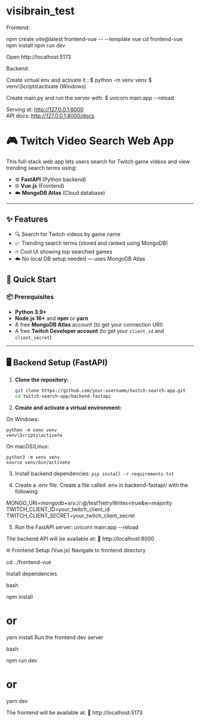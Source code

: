 # visibrain_test

Frontend:

npm create vite@latest frontend-vue -- --template vue
cd frontend-vue
npm install
npm run dev

Open http://localhost:5173



Backend:

Create virtual env and activate it :
$ python -m venv venv
$ venv\Scripts\activate (Windows)


Create main.py and run the server with:
$ uvicorn main:app --reload

Serving at: http://127.0.0.1:8000                                                              
API docs: http://127.0.0.1:8000/docs         




# 🎮 Twitch Video Search Web App

This full-stack web app lets users search for Twitch game videos and view trending search terms using:

- ⚙️ **FastAPI** (Python backend)
- 🌐 **Vue.js** (Frontend)
- ☁️ **MongoDB Atlas** (Cloud database)

---

## ✨ Features

- 🔍 Search for Twitch videos by game name
- 📈 Trending search terms (stored and ranked using MongoDB)
- 🔥 Cool UI showing top searched games
- ☁️ No local DB setup needed — uses MongoDB Atlas

## 🚀 Quick Start

### 📦 Prerequisites

- **Python 3.9+**
- **Node.js 16+** and **npm** or **yarn**
- A free **MongoDB Atlas** account (to get your connection URI)
- A free **Twitch Developer account** (to get your `client_id` and `client_secret`)

---

## 🖥️ Backend Setup (FastAPI)

1. **Clone the repository:**

   ```bash
   git clone https://github.com/your-username/twitch-search-app.git
   cd twitch-search-app/backend-fastapi
   ```


2. **Create and activate a virtual environment:**

On Windows:
```
python -m venv venv
venv\Scripts\activate
```

On macOS/Linux:
```
python3 -m venv venv
source venv/bin/activate
```

3. Install backend dependencies:
``` pip install -r requirements.txt ```


4. Create a .env file:
Create a file called .env in backend-fastapi/ with the following:

MONGO_URI=mongodb+srv://<username>:<password>@<cluster-url>/test?retryWrites=true&w=majority
TWITCH_CLIENT_ID=your_twitch_client_id
TWITCH_CLIENT_SECRET=your_twitch_client_secret


5. Run the FastAPI server:
uvicorn main:app --reload

The backend API will be available at:
📍 http://localhost:8000




🌐 Frontend Setup (Vue.js)
Navigate to frontend directory


cd ../frontend-vue


Install dependencies

bash

npm install
# or
yarn install
Run the frontend dev server

bash

npm run dev
# or
yarn dev

The frontend will be available at:
📍 http://localhost:5173

